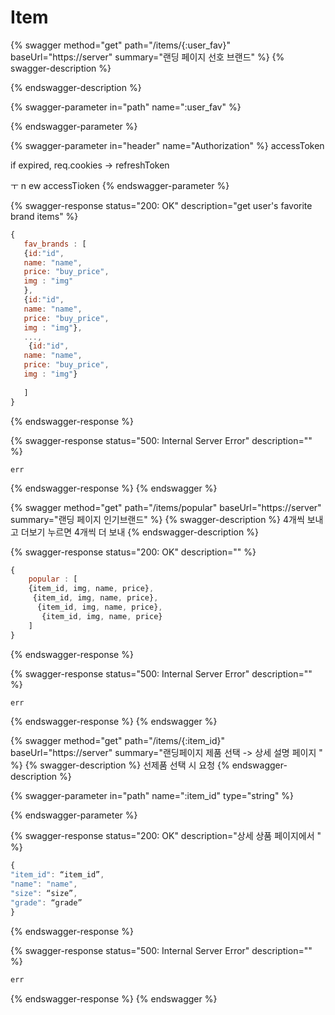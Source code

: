 # Item

{% swagger method="get" path="/items/{:user_fav}" baseUrl="https://server" summary="랜딩 페이지 선호 브랜드" %}
{% swagger-description %}

{% endswagger-description %}

{% swagger-parameter in="path" name=":user_fav" %}

{% endswagger-parameter %}

{% swagger-parameter in="header" name="Authorization" %}
accessToken&#x20;

if expired, req.cookies -> refreshToken

ㅜ n ew accessTioken&#x20;
{% endswagger-parameter %}

{% swagger-response status="200: OK" description="get user's favorite brand items" %}
```javascript
{
   fav_brands : [
   {id:"id", 
   name: "name", 
   price: "buy_price", 
   img : "img"
   }, 
   {id:"id", 
   name: "name", 
   price: "buy_price", 
   img : "img"},
   ...,
    {id:"id", 
   name: "name", 
   price: "buy_price", 
   img : "img"}
   
   ]
}
```
{% endswagger-response %}

{% swagger-response status="500: Internal Server Error" description="" %}
```
err
```


{% endswagger-response %}
{% endswagger %}

{% swagger method="get" path="/items/popular" baseUrl="https://server" summary="랜딩 페이지 인기브랜드" %}
{% swagger-description %}
4개씩 보내고 더보기 누르면 4개씩 더 보내 
{% endswagger-description %}

{% swagger-response status="200: OK" description="" %}
```javascript
{
    popular : [
    {item_id, img, name, price},
     {item_id, img, name, price},
      {item_id, img, name, price},
       {item_id, img, name, price}
    ]
}
```
{% endswagger-response %}

{% swagger-response status="500: Internal Server Error" description="" %}
```javascript
err
```
{% endswagger-response %}
{% endswagger %}

{% swagger method="get" path="/items/{:item_id}" baseUrl="https://server" summary="랜딩페이지  제품 선택 -> 상세 설명 페이지 " %}
{% swagger-description %}
선제품 선택 시 요청
{% endswagger-description %}

{% swagger-parameter in="path" name=":item_id" type="string" %}

{% endswagger-parameter %}

{% swagger-response status="200: OK" description="상세 상품 페이지에서 " %}
```javascript
{ 
"item_id": “item_id”, 
"name": "name",
"size": “size”, 
"grade": “grade”
}
```
{% endswagger-response %}

{% swagger-response status="500: Internal Server Error" description="" %}
```javascript
err
```
{% endswagger-response %}
{% endswagger %}
